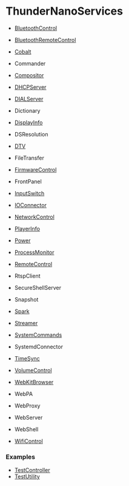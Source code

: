 # ThunderNanoServices
* [BluetoothControl](BluetoothControl/doc/BluetoothControlPlugin.md)
* [BluetoothRemoteControl](BluetoothRemoteControl/doc/BluetoothRemoteControlPlugin.md)
* [Cobalt](Cobalt/doc/CobaltPlugin.md)
* Commander
* [Compositor](Compositor/doc/CompositorPlugin.md)
* [DHCPServer](DHCPServer/doc/DHCPServerPlugin.md)
* [DIALServer](DIALServer/doc/DIALServerPlugin.md)
* Dictionary
* [DisplayInfo](DisplayInfo/doc/DisplayInfoPlugin.md)
* DSResolution
* [DTV](DTV/doc/DTVPlugin.md)
* FileTransfer
* [FirmwareControl](FirmwareControl/doc/FirmwareControlPlugin.md)
* FrontPanel
* [InputSwitch](InputSwitch/doc/InputSwitchPlugin.md)





* [IOConnector](IOConnector/doc/IOConnectorPlugin.md)
* [NetworkControl](NetworkControl/doc/NetworkControlPlugin.md)
* [PlayerInfo](PlayerInfo/doc/PlayerInfo.md)
* [Power](Power/doc/PowerPlugin.md)
* [ProcessMonitor](ProcessMonitor/doc/ProcessMonitorPlugin.md)
* [RemoteControl](RemoteControl/doc/RemoteControlPlugin.md)
* RtspClient
* SecureShellServer
* Snapshot
* [Spark](Spark/doc/SparkPlugin.md)
* [Streamer](Streamer/doc/StreamerPlugin.md)
* [SystemCommands](SystemCommands/doc/SystemCommandsPlugin.md)
* SystemdConnector
* [TimeSync](TimeSync/doc/TimeSyncPlugin.md)
* [VolumeControl](VolumeControl/doc/VolumeControlPlugin.md)
* [WebKitBrowser](WebKitBrowser/doc/WebKitBrowserPlugin.md)
* WebPA
* WebProxy
* WebServer
* WebShell
* [WifiControl](WifiControl/doc/WifiControlPlugin.md)

### Examples
* [TestController](examples/TestController/doc/TestControllerPlugin.md)
* [TestUtility](examples/TestUtility/doc/TestUtilityPlugin.md)
